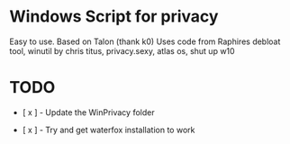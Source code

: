 # Windows Script for privacy 

Easy to use. 
Based on Talon (thank k0)
Uses code from Raphires debloat tool, winutil by chris titus, privacy.sexy, atlas os, shut up w10

# TODO
- [ x ] - Update the WinPrivacy folder

- [ x ] - Try and get waterfox installation to work

